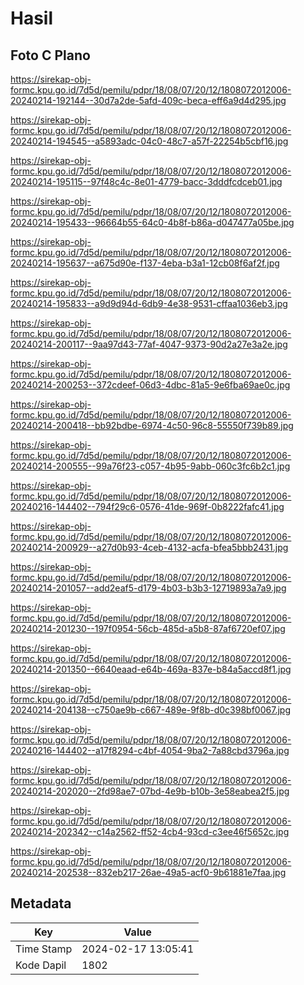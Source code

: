 # Hasil

## Foto C Plano

https://sirekap-obj-formc.kpu.go.id/7d5d/pemilu/pdpr/18/08/07/20/12/1808072012006-20240214-192144--30d7a2de-5afd-409c-beca-eff6a9d4d295.jpg

https://sirekap-obj-formc.kpu.go.id/7d5d/pemilu/pdpr/18/08/07/20/12/1808072012006-20240214-194545--a5893adc-04c0-48c7-a57f-22254b5cbf16.jpg

https://sirekap-obj-formc.kpu.go.id/7d5d/pemilu/pdpr/18/08/07/20/12/1808072012006-20240214-195115--97f48c4c-8e01-4779-bacc-3dddfcdceb01.jpg

https://sirekap-obj-formc.kpu.go.id/7d5d/pemilu/pdpr/18/08/07/20/12/1808072012006-20240214-195433--96664b55-64c0-4b8f-b86a-d047477a05be.jpg

https://sirekap-obj-formc.kpu.go.id/7d5d/pemilu/pdpr/18/08/07/20/12/1808072012006-20240214-195637--a675d90e-f137-4eba-b3a1-12cb08f6af2f.jpg

https://sirekap-obj-formc.kpu.go.id/7d5d/pemilu/pdpr/18/08/07/20/12/1808072012006-20240214-195833--a9d9d94d-6db9-4e38-9531-cffaa1036eb3.jpg

https://sirekap-obj-formc.kpu.go.id/7d5d/pemilu/pdpr/18/08/07/20/12/1808072012006-20240214-200117--9aa97d43-77af-4047-9373-90d2a27e3a2e.jpg

https://sirekap-obj-formc.kpu.go.id/7d5d/pemilu/pdpr/18/08/07/20/12/1808072012006-20240214-200253--372cdeef-06d3-4dbc-81a5-9e6fba69ae0c.jpg

https://sirekap-obj-formc.kpu.go.id/7d5d/pemilu/pdpr/18/08/07/20/12/1808072012006-20240214-200418--bb92bdbe-6974-4c50-96c8-55550f739b89.jpg

https://sirekap-obj-formc.kpu.go.id/7d5d/pemilu/pdpr/18/08/07/20/12/1808072012006-20240214-200555--99a76f23-c057-4b95-9abb-060c3fc6b2c1.jpg

https://sirekap-obj-formc.kpu.go.id/7d5d/pemilu/pdpr/18/08/07/20/12/1808072012006-20240216-144402--794f29c6-0576-41de-969f-0b8222fafc41.jpg

https://sirekap-obj-formc.kpu.go.id/7d5d/pemilu/pdpr/18/08/07/20/12/1808072012006-20240214-200929--a27d0b93-4ceb-4132-acfa-bfea5bbb2431.jpg

https://sirekap-obj-formc.kpu.go.id/7d5d/pemilu/pdpr/18/08/07/20/12/1808072012006-20240214-201057--add2eaf5-d179-4b03-b3b3-12719893a7a9.jpg

https://sirekap-obj-formc.kpu.go.id/7d5d/pemilu/pdpr/18/08/07/20/12/1808072012006-20240214-201230--197f0954-56cb-485d-a5b8-87af6720ef07.jpg

https://sirekap-obj-formc.kpu.go.id/7d5d/pemilu/pdpr/18/08/07/20/12/1808072012006-20240214-201350--6640eaad-e64b-469a-837e-b84a5accd8f1.jpg

https://sirekap-obj-formc.kpu.go.id/7d5d/pemilu/pdpr/18/08/07/20/12/1808072012006-20240214-204138--c750ae9b-c667-489e-9f8b-d0c398bf0067.jpg

https://sirekap-obj-formc.kpu.go.id/7d5d/pemilu/pdpr/18/08/07/20/12/1808072012006-20240216-144402--a17f8294-c4bf-4054-9ba2-7a88cbd3796a.jpg

https://sirekap-obj-formc.kpu.go.id/7d5d/pemilu/pdpr/18/08/07/20/12/1808072012006-20240214-202020--2fd98ae7-07bd-4e9b-b10b-3e58eabea2f5.jpg

https://sirekap-obj-formc.kpu.go.id/7d5d/pemilu/pdpr/18/08/07/20/12/1808072012006-20240214-202342--c14a2562-ff52-4cb4-93cd-c3ee46f5652c.jpg

https://sirekap-obj-formc.kpu.go.id/7d5d/pemilu/pdpr/18/08/07/20/12/1808072012006-20240214-202538--832eb217-26ae-49a5-acf0-9b61881e7faa.jpg


## Metadata

| Key        | Value               |
| ---------- | ------------------- |
| Time Stamp | 2024-02-17 13:05:41 |
| Kode Dapil | 1802                |



